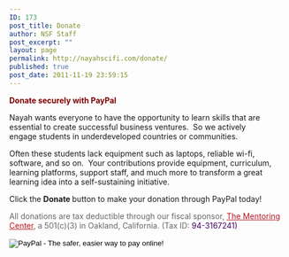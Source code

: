 ```yaml
---
ID: 173
post_title: Donate
author: NSF Staff
post_excerpt: ""
layout: page
permalink: http://nayahscifi.com/donate/
published: true
post_date: 2011-11-19 23:59:15
---
```

<span style="color: #800000;"><strong>Donate securely with PayPal </strong></span>

Nayah wants everyone to have the opportunity to learn skills that are essential to create successful business ventures.  So we actively engage students in underdeveloped countries or communities.

Often these students lack equipment such as laptops, reliable wi-fi, software, and so on.  Your contributions provide equipment, curriculum, learning platforms, support staff, and much more to transform a great learning idea into a self-sustaining initiative.

Click the <strong>Donate </strong>button to make your donation through PayPal today!

<span style="color: #666666;">All donations are tax deductible through our fiscal sponsor, </span><a style="color: #b41423;" href="http://mentor.org/">The Mentoring Center</a><span style="color: #666666;">, a 501(c)(3) in Oakland, California. (Tax ID: </span><span style="color: #440062;">94-3167241)</span>

<form action="https://www.paypal.com/cgi-bin/webscr" method="post"><input alt="PayPal - The safer, easier way to pay online!" name="submit" src="https://www.paypalobjects.com/en_US/i/btn/btn_donateCC_LG.gif" type="image" /> <img src="https://www.paypalobjects.com/en_US/i/scr/pixel.gif" alt="" width="1" height="1" border="0" /></form>&nbsp;



<script>
  (function(i,s,o,g,r,a,m){i['GoogleAnalyticsObject']=r;i[r]=i[r]||function(){
  (i[r].q=i[r].q||[]).push(arguments)},i[r].l=1*new Date();a=s.createElement(o),
  m=s.getElementsByTagName(o)[0];a.async=1;a.src=g;m.parentNode.insertBefore(a,m)
  })(window,document,'script','https://www.google-analytics.com/analytics.js','ga');

  ga('create', 'UA-80834424-1', 'auto');
  ga('send', 'pageview');

</script>